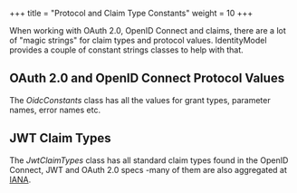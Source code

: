 +++
title = "Protocol and Claim Type Constants"
weight = 10
+++

When working with OAuth 2.0, OpenID Connect and claims, there are a lot
of \"magic strings\" for claim types and protocol values. IdentityModel
provides a couple of constant strings classes to help with that.

OAuth 2.0 and OpenID Connect Protocol Values
--------------------------------------------

The *OidcConstants* class has all the values for grant types, parameter
names, error names etc.

JWT Claim Types
---------------

The *JwtClaimTypes* class has all standard claim types found in the
OpenID Connect, JWT and OAuth 2.0 specs -many of them are also
aggregated at [IANA](https://www.iana.org/assignments/jwt/jwt.xhtml).

